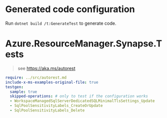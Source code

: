 # Generated code configuration

Run `dotnet build /t:GenerateTest` to generate code.

# Azure.ResourceManager.Synapse.Tests

> see https://aka.ms/autorest
``` yaml
require: ../src/autorest.md
include-x-ms-examples-original-file: true
testgen:
  sample: true
  skipped-operations: # only to test if the configuration works
  - WorkspaceManagedSqlServerDedicatedSQLMinimalTlsSettings_Update
  - SqlPoolSensitivityLabels_CreateOrUpdate
  - SqlPoolSensitivityLabels_Delete
```
